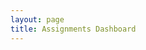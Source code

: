 ```yaml
---
layout: page
title: Assignments Dashboard
---
```


<head>
    <link href="https://fonts.googleapis.com/css?family=Oxygen&display=swap" rel="stylesheet">
</head>

<div id="assignments"></div>


<script src="https://code.jquery.com/jquery-3.6.0.min.js"></script>
<script>
        $.ajax({
            url: "http://localhost:8087/api/assignments/",
            type: "GET",
            success: function(data) {
        var assignments = data; 
        var html = '';
        for (var i = 0; i < assignments.length; i++) {
            var assignment = assignments[i];
            html += '<div style="border:1px solid #333; margin:0px; padding:5px;">';
            html += '<h3 style="font-size: 1.6em; font-weight: bold; font-family: Oxygen;"><a href="/whiskered-tangerine/assignments.html/?id=' + assignment.id + '" style="text-decoration: underline;">' + assignment.title + '</a></h3>';
            var desc = assignment.desc;
            if (desc.length > 100) {
            desc = desc.substring(0, 100) + '...';
            }
            html += '<p style="font-family: Oxygen;">' + desc + '</p>';
            html += '</div>';
        }
        $('#assignments').html(html);
        }
    });
</script>
